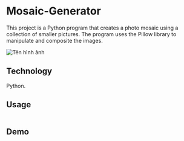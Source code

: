 # Mosaic-Generator
This project is a Python program that creates a photo mosaic using a collection of smaller pictures. The program uses the Pillow library to manipulate and composite the images.

![Tên hình ảnh](testing/final_dv.jpg)
## Technology
Python.

## Usage

```

```


## Demo

